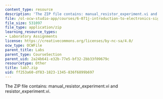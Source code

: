 ```yaml
---
content_type: resource
description: 'The ZIP file contains: manual_resistor_experiment.vi and resistor_experiment.vi.'
file: /ol-ocw-studio-app/courses/6-071j-introduction-to-electronics-signals-and-measurement-spring-2006/ff253a60df8318231345836f6899b697_lab7.zip
file_size: 531097
file_type: application/zip
learning_resource_types:
- Laboratory Assignments
license: https://creativecommons.org/licenses/by-nc-sa/4.0/
ocw_type: OCWFile
parent_title: Labs
parent_type: CourseSection
parent_uid: 2a24b641-e32b-77e5-bf32-2bb33f09679c
resourcetype: Other
title: lab7.zip
uid: ff253a60-df83-1823-1345-836f6899b697
---
```

The ZIP file contains: manual_resistor_experiment.vi and resistor_experiment.vi.